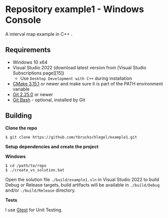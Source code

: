 # Repository example1 - Windows Console

A interval map example in C++ . 

## Requirements

* Windows 10 x64
* Visual Studio 2022 (download latest version from [Visual Studio Subscriptions page][15])
  * Use `Desktop Development with C++` during installation
* [CMake 3.15.1][2] or newer and make sure it is part of the PATH environment variable
* [Git 2.25.0][1] or newer
* [Git Bash][1] - optional, installed by Git 

## Building

**Clone the repo**

```$ git clone https://github.com/tbruckschlegel/example1.git```


**Setup dependencies and create the project** 

**Windows**

```
$ cd /path/to/repo
$ ./create_vs_solution.bat
```

Open the solution file `./build/example1.sln` in Visual Studio 2022 to build
Debug or Release targets, build artifacts will be available in `./build/Debug`
and/or `./build/Release` directory. 


**Tests**

I use [Gtest][3] for Unit Testing.


[1]: https://git-scm.com/downloads
[2]: https://cmake.org/download/
[3]: ./UNIT_TESTING.md
